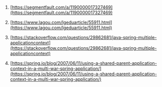 1. [https://segmentfault.com/a/1190000017327469](https://segmentfault.com/a/1190000017327469)

2. [https://www.lagou.com/lgeduarticle/55911.html](https://www.lagou.com/lgeduarticle/55911.html)

3. [https://stackoverflow.com/questions/29862681/java-spring-multiple-applicationcontext](https://stackoverflow.com/questions/29862681/java-spring-multiple-applicationcontext)

4. [https://spring.io/blog/2007/06/11/using-a-shared-parent-application-context-in-a-multi-war-spring-application/](https://spring.io/blog/2007/06/11/using-a-shared-parent-application-context-in-a-multi-war-spring-application/)



